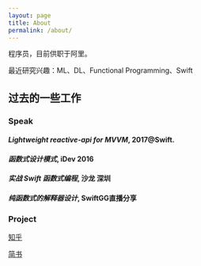```yaml
---
layout: page
title: About
permalink: /about/
---
```


程序员，目前供职于阿里。

最近研究兴趣：ML、DL、Functional Programming、Swift

## 过去的一些工作

### Speak

#### *Lightweight reactive-api for MVVM*, 2017@Swift.

#### *函数式设计模式*, iDev 2016

#### *实战 Swift 函数式编程*, <T>沙龙 深圳

#### *纯函数式的解释器设计*, SwiftGG直播分享

### Project



[知乎](https://www.zhihu.com/people/aaaron7/)

[简书](https://www.jianshu.com/u/9efd08855d3a)

